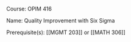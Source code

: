 




Course: OPIM 416

Name: Quality Improvement with Six Sigma

Prerequisite(s): [[MGMT 203]] or [[MATH 306]]